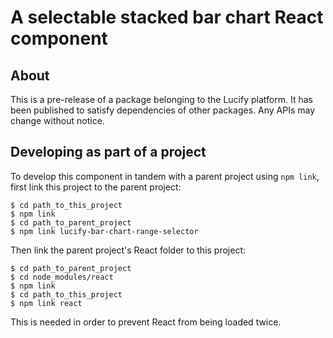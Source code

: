 
# A selectable stacked bar chart React component

##  About

This is a pre-release of a package belonging to the Lucify platform. It has been
published to satisfy dependencies of other packages. Any APIs may change without
notice.

## Developing as part of a project

To develop this component in tandem with a parent project using `npm link`,
first link this project to the parent project:

```shell
$ cd path_to_this_project
$ npm link
$ cd path_to_parent_project
$ npm link lucify-bar-chart-range-selector
```

Then link the parent project's React folder to this project:

```shell
$ cd path_to_parent_project
$ cd node_modules/react
$ npm link
$ cd path_to_this_project
$ npm link react
```

This is needed in order to prevent React from being loaded twice.
